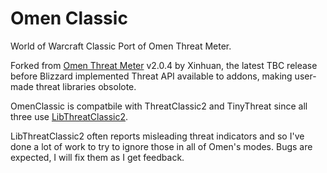 # Omen Classic
World of Warcraft Classic Port of Omen Threat Meter.

Forked from [Omen Threat Meter](https://www.curseforge.com/wow/addons/omen-threat-meter) v2.0.4 by Xinhuan, the latest TBC release before Blizzard implemented Threat API available to addons, making user-made threat libraries obsolote.

OmenClassic is compatbile with ThreatClassic2 and TinyThreat since all three use [LibThreatClassic2](https://github.com/dfherr/LibThreatClassic2).

LibThreatClassic2 often reports misleading threat indicators and so I've done a lot of work to try to ignore those in all of Omen's modes. Bugs are expected, I will fix them as I get feedback. 
